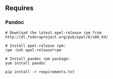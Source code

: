 ## Requires



### Pandoc

```
# Download the latest epel-release rpm from
http://dl.fedoraproject.org/pub/epel/6/x86_64/

# Install epel-release rpm:
rpm -Uvh epel-release*rpm

# Install pandoc rpm package:
yum install pandoc
```



```
pip install -r requirements.txt
```



